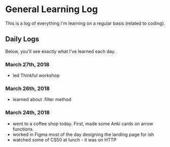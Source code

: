 # General Learning Log
This is a log of everything I'm learning on a regular basis (related to coding).

## Daily Logs
Below, you'll see exactly what I've learned each day.

### March 27th, 2018
- led Thinkful workshop

### March 26th, 2018
- learned about .filter method

### March 24th, 2018 
- went to a coffee shop today. First, made some Anki cards on arrow functions.
- worked in Figma most of the day designing the landing page for ish
- watched some of CS50 at lunch - it was on HTTP
